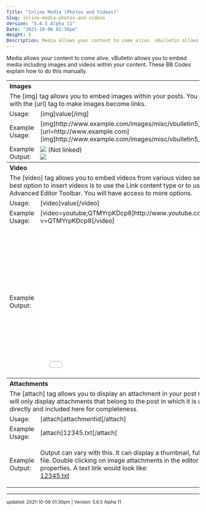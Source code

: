```yaml
---
Title: "Inline Media (Photos and Videos)"
Slug: inline-media-photos-and-videos
Version: "5.6.5 Alpha 11"
Date: "2021-10-06 01:30pm"
Weight: 5
Description: Media allows your content to come alive. vBulletin allows you to embed media including images and videos within your content. These BB Codes explain how to do this manually.
---
```


Media allows your content to come alive. vBulletin allows you to embed media including images and videos within your content. These BB Codes explain how to do this manually.

<div class="restore">
<table>
	<tr>
		<th style="text-align:left;" colspan="2">Images</th>
	</tr>
	<tr>
		<td colspan="2">The [img] tag allows you to embed images within your posts. You can also combine this tag with the [url] tag to make images become links.</td>
	</tr>
	<tr>
		<td>Usage:</td>
		<td>[img]value[/img]</td>
	</tr>
	<tr>
		<td>Example Usage:</td>
		<td>[img]http://www.example.com/images/misc/vbulletin5_logo.png[/img] (Not linked)<br />[url=http://www.example.com] [img]http://www.example.com/images/misc/vbulletin5_logo.png[/img][/url] (Linked)</td>
	</tr>
	<tr>
		<td>Example Output:</td>
		<td ><img src="images/misc/vbulletin5_logo.png" /> (Not linked)<br /> <a href="http://www.example.com"><img src="images/misc/vbulletin5_logo.png" /></a></td>
	</tr>
	<tr>
		<th style="text-align:left;" colspan="2">Video</th>
	</tr>
	<tr>
		<td colspan="2">The [video] tag allows you to embed videos from various video services within your posts. The best option to insert videos is to use the Link content type or to use the insert video on the Advanced Editor Toolbar. You will have access to more options.</td>
	</tr>
	<tr>
		<td>Usage:</td>
		<td>[video]value[/video]</td>
	</tr>
	<tr>
		<td>Example Usage:</td>
		<td>[video=youtube;QTMYrpKDcp8]http://www.youtube.com/watch?v=QTMYrpKDcp8[/video]</td>
	</tr>
	<tr>
		<td>Example Output:</td>
		<td ><iframe class="restrain" title="YouTube video player" width="640" height="390" src="//www.youtube.com/embed/QTMYrpKDcp8" frameborder="0"></iframe></td>
	</tr>
	<tr>
		<th style="text-align:left;" colspan="2">Attachments</th>
	</tr>
	<tr>
		<td colspan="2">The [attach] tag allows you to display an attachment in your post rather than at the bottom. It will only display attachments that belong to the post in which it is utilized. This tag is rarely used directly and included here for completeness.</td>
	</tr>
	<tr>
		<td>Usage:</td>
		<td>[attach]attachmentid[/attach]</td>
	</tr>
	<tr>
		<td>Example Usage:</td>
		<td>[attach]12345.txt[/attach]</td>
	</tr>
	<tr>
		<td>Example Output:</td>
		<td ><p>Output can vary with this. It can display a thumbnail, full sized image or a link to a file. Double clicking on image attachments in the editor will allow you to change their properties. A text link would look like: <br /><a href="12345.txt">12345.txt</a></td>
	</tr>


</table>
</div>

<hr>
<small>
updated: 2021-10-06 01:30pm | Version: 5.6.5 Alpha 11
</small>